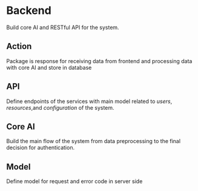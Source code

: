 # Backend
Build core AI and RESTful API for the system.

## Action
Package is response for receiving data from frontend and processing data with core AI and store in database

## API
Define endpoints of the services with main model related to *users*, *resources*,and *configuration* of the system.

## Core AI
Build the main flow of the system from data preprocessing to the final decision for authentication.

## Model
Define model for request and error code in server side

